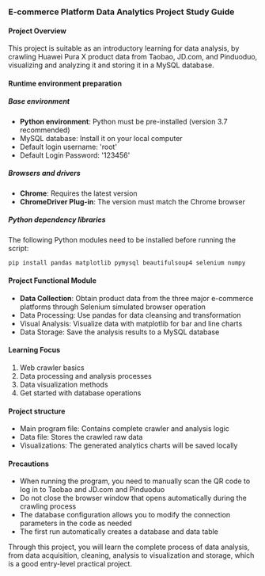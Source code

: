### E-commerce Platform Data Analytics Project Study Guide

#### Project Overview
This project is suitable as an introductory learning for data analysis, by crawling Huawei Pura X product data from Taobao, JD.com, and Pinduoduo, visualizing and analyzing it and storing it in a MySQL database.

#### Runtime environment preparation

##### Base environment
- **Python environment**: Python must be pre-installed (version 3.7 recommended)
- MySQL database: Install it on your local computer
- Default login username: 'root'
- Default Login Password: '123456'

##### Browsers and drivers
- **Chrome**: Requires the latest version
- **ChromeDriver Plug-in**: The version must match the Chrome browser

##### Python dependency libraries
The following Python modules need to be installed before running the script:
```bash
pip install pandas matplotlib pymysql beautifulsoup4 selenium numpy
```

#### Project Functional Module
- **Data Collection**: Obtain product data from the three major e-commerce platforms through Selenium simulated browser operation
- Data Processing: Use pandas for data cleansing and transformation
- Visual Analysis: Visualize data with matplotlib for bar and line charts
- Data Storage: Save the analysis results to a MySQL database

#### Learning Focus
1. Web crawler basics
2. Data processing and analysis processes
3. Data visualization methods
4. Get started with database operations

#### Project structure
- Main program file: Contains complete crawler and analysis logic
- Data file: Stores the crawled raw data
- Visualizations: The generated analytics charts will be saved locally

#### Precautions
- When running the program, you need to manually scan the QR code to log in to Taobao and JD.com and Pinduoduo
- Do not close the browser window that opens automatically during the crawling process
- The database configuration allows you to modify the connection parameters in the code as needed
- The first run automatically creates a database and data table

Through this project, you will learn the complete process of data analysis, from data acquisition, cleaning, analysis to visualization and storage, which is a good entry-level practical project.
